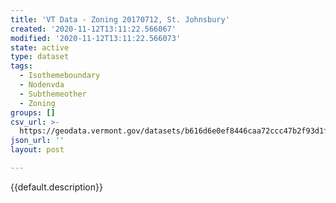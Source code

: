 ```yaml
---
title: 'VT Data - Zoning 20170712, St. Johnsbury'
created: '2020-11-12T13:11:22.566067'
modified: '2020-11-12T13:11:22.566073'
state: active
type: dataset
tags:
  - Isothemeboundary
  - Nodenvda
  - Subthemeother
  - Zoning
groups: []
csv_url: >-
  https://geodata.vermont.gov/datasets/b616d6e0ef8446caa72ccc47b2f93d1f_0.csv?outSR=%7B%22latestWkid%22%3A3857%2C%22wkid%22%3A102100%7D
json_url: ''
layout: post

---
```

{{default.description}}
